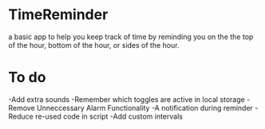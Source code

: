# TimeReminder

a basic app to help you keep track of time by reminding you on the the top of the hour, bottom of the hour, or sides of the hour. 

# To do
-Add extra sounds
-Remember which toggles are active in local storage
-Remove Unneccessary Alarm Functionality
-A notification during reminder
-Reduce re-used code in script
-Add custom intervals